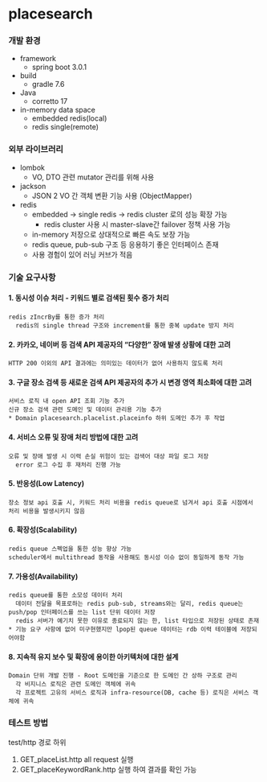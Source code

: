 # placesearch

### 개발 환경 
* framework 
  * spring boot 3.0.1
* build
  * gradle 7.6
* Java
  * corretto 17
* in-memory data space
  * embedded redis(local)
  * redis single(remote)

### 외부 라이브러리
* lombok
  * VO, DTO 관련 mutator 관리를 위해 사용
* jackson
  * JSON 2 VO 간 객체 변환 기능 사용 (ObjectMapper)
* redis
  * embedded -> single redis -> redis cluster 로의 성능 확장 가능
    * redis cluster 사용 시 master-slave간 failover 정책 사용 가능
  * in-memory 저장으로 상대적으로 빠른 속도 보장 가능 
  * redis queue, pub-sub 구조 등 응용하기 좋은 인터페이스 존재  
  * 사용 경험이 있어 러닝 커브가 적음 

### 기술 요구사항
#### 1. 동시성 이슈 처리 - 키워드 별로 검색된 횟수 증가 처리
    redis zIncrBy를 통한 증가 처리
      redis의 single thread 구조와 increment를 통한 중복 update 방지 처리  
#### 2. 카카오, 네이버 등 검색 API 제공자의 “다양한” 장애 발생 상황에 대한 고려
    HTTP 200 이외의 API 결과에는 의미있는 데이터가 없어 사용하지 않도록 처리 
#### 3. 구글 장소 검색 등 새로운 검색 API 제공자의 추가 시 변경 영역 최소화에 대한 고려
    서비스 로직 내 open API 조회 기능 추가 
    신규 장소 검색 관련 도메인 및 데이터 관리용 기능 추가
    * Domain placesearch.placelist.placeinfo 하위 도메인 추가 후 작업 
#### 4. 서비스 오류 및 장애 처리 방법에 대한 고려
    오류 및 장애 발생 시 이력 손실 위험이 있는 검색어 대상 파일 로그 저장
      error 로그 수집 후 재처리 진행 가능  
#### 5. 반응성(Low Latency)
    장소 정보 api 호출 시, 키워드 처리 비용을 redis queue로 넘겨서 api 호출 시점에서 처리 비용을 발생시키지 않음
#### 6. 확장성(Scalability)
    redis queue 스펙업을 통한 성능 향상 가능 
    scheduler에서 multithread 동작을 사용해도 동시성 이슈 없이 동일하게 동작 가능
#### 7. 가용성(Availability)
    redis queue를 통한 소모성 데이터 처리
      데이터 전달을 목표로하는 redis pub-sub, streams와는 달리, redis queue는 push/pop 인터페이스를 쓰는 list 단위 데이터 저장
      redis 서버가 예기치 못한 이유로 종료되지 않는 한, list 타입으로 저장된 상태로 존재
    * 기능 요구 사항에 없어 미구현했지만 lpop된 queue 데이터는 rdb 이력 테이블에 저장되어야함 
#### 8. 지속적 유지 보수 및 확장에 용이한 아키텍처에 대한 설계
    Domain 단위 개발 진행 - Root 도메인을 기준으로 한 도메인 간 상하 구조로 관리 
      각 비지니스 로직은 관련 도메인 객체에 귀속
      각 프로젝트 고유의 서비스 로직과 infra-resource(DB, cache 등) 로직은 서비스 객체에 귀속

### 테스트 방법
test/http 경로 하위 
  1. GET_placeList.http all request 실행
  2. GET_placeKeywordRank.http 실행
하여 결과를 확인 가능
